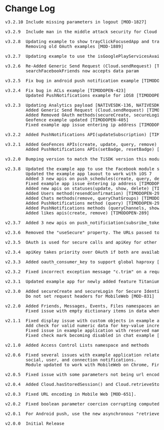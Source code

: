 # Change Log
<pre>
v3.2.10 Include missing parameters in logout [MOD-1827]

v3.2.9  Include man in the middle attack security for Cloud API calls [TIMOB-19007]

v3.2.8  Updating example to show trayClickFocusedApp and trayClickLaunchedApp payload [TIMODOPEN-370]
        Removing old OAuth examples [MOD-1889]

v3.2.7  Updating example to use the isGooglePlayServicesAvailable method [TIMODOPEN-458]

v3.2.6  Re-Added Generic Send Request (Cloud.sendRequest) [TIMODOPEN-449]
        searchFacebookFriends now accepts data param

v3.2.5  Fix bug in android push notification example [TIMODOPEN-435]

v3.2.4  Fix bug in ACLs example [TIMODOPEN-423]
        Updated PushNotifications example for iOS8 [TIMODOPEN-432]

v3.2.3  Updating Analytics payload [NATIVESDK-136, NATIVESDK-195]
        Added Generic Send Request (Cloud.sendRequest) [TIMODOPEN-389]
        Added Removed OAuth methods(secureCreate, secureLogin, secureStatus) [TTIMODOPEN-394]
        Geofence example updated [TIMODOPEN-405]
        Fixed example app issue entering ip address [TIMODOPEN-294]

v3.2.2  Added PushNotifications API(updateSubscription) [TIMODOPEN-383]

v3.2.1  Added GeoFences APIs(create, update, query, remove) [TIMODOPEN-349]
        Added PushNotifications APIs(setBadge, resetBadge) [TIMODOPEN-354]

v3.2.0  Bumping version to match the TiSDK version this module is being shipped with

v2.3.8  Updated the example app to use the Facebook module since it was pulled out of the SDK.[TIMODOPEN-276]
        Updated the example app lauout to work with iOS 7
        Added 3 new apis on push_schedules(create, query, delete) [CLOUDSRV-2785]
        Fixed example app issue entering ip address [TIMODOPEN-294]
        Added new apis on statuses(update, show, delete) [TIMODOPEN-296]
        Added Users method(resendConfirmation) [TIMODOPEN-293]
        Added Chats methods(remove, queryChatGroups) [TIMODOPEN-291]
        Added PushNotifications method (query) [TIMODOPEN-292]
        Added PushNotifications methods (queryChannels, showChannels) [TIMODOPEN-270]
        Added likes apis(create, remove) [TIMODOPEN-289]

v2.3.7  Added 3 new apis on push_notificiation(subsribe_token, unsubsribe_token, notify_tokens) [CLOUDSRV-2211][CLOUDSRV-2447]

v2.3.6  Removed the "useSecure" property. The URLs passed to "acs-base-url" and "acs-authbase-url" will now control using http or https [TIMOB-14120]

v2.3.5  OAuth is used for secure calls and apiKey for other calls [APPTS-1717]

v2.3.4  apiKey takes priority over OAuth if both are available [MOD-1369]

v2.3.3  Added oauth_consumer_key to support global haproxy [CLOUDSRV-2312][MOD-1357]

v2.3.2  Fixed incorrect exception message "c.trim" on a request timeout [CLOUDSRV-2176]

v2.3.1  Updated example app for newly added feature Titanium.CloudPush.singleCallback [CLOUDSRV-1949][CLOUDSRV-1532]

v2.3.0  Added secureCreate and secureLogin for Secure Identity Server support [MOD-662][MOD-811][MOD-813]
        Do not set request headers for MobileWeb [MOD-831]

v2.2.0  Added Friends, Messages, Events, Files namespaces and methods [MOD-772]
        Fixed issue with empty dictionary items in data when using OAuth [MOD-817]

v2.1.1  Fixed display issue with custom objects in example application [MOD-770]
        Add check for valid numeric data for key-value increment call in example application [MOD-682]
        Fixed issue in example application with reserved name 'public' [MOD-786]
        Fixed check mark becoming disabled in chat example [MOD-778]

v2.1.0  Added Access Control Lists namespace and methods

v2.0.6  Fixed several issues with example application related to chat, custom objects, key values, photos, reviews,
        social, user, and connection notifications.
        Module updated to work with MobileWeb on Chrome, Firefox, and Safari browsers (requires TiSDK 2.1.0)

v2.0.5  Fixed issue with some parameters not being url encoded properly [MOD-752]

v2.0.4	Added Cloud.hasStoredSession() and Cloud.retrieveStoredSession().

v2.0.3	Fixed URL encoding in Mobile Web [MOD-651].

v2.0.2	Fixed boolean parameter coercion corrupting computed Oauth signatures [MOD-609].

v2.0.1	For Android push, use the new asynchronous "retrieveDeviceToken" method.	

v2.0.0	Initial Release
